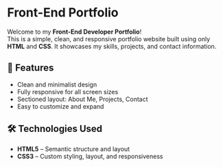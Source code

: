 # Front-End Portfolio

Welcome to my **Front-End Developer Portfolio**!  
This is a simple, clean, and responsive portfolio website built using only **HTML** and **CSS**. It showcases my skills, projects, and contact information.

## 🚀 Features

- Clean and minimalist design
- Fully responsive for all screen sizes
- Sectioned layout: About Me, Projects, Contact
- Easy to customize and expand

## 🛠️ Technologies Used

- **HTML5** – Semantic structure and layout
- **CSS3** – Custom styling, layout, and responsiveness


